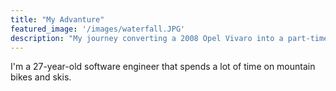 ```yaml
---
title: "My Advanture"
featured_image: '/images/waterfall.JPG'
description: "My journey converting a 2008 Opel Vivaro into a part-time camper and exploring Norway."
---
```

I'm a 27-year-old software engineer that spends a lot of time on mountain bikes and skis. 